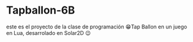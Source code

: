 # Tapballon-6B
este es el proyecto de la clase de programación
😁Tap Ballon en un juego en Lua, desarrolado en Solar2D 😉
